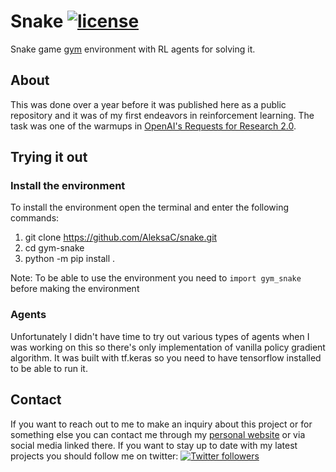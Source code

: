 # Snake [![license](https://img.shields.io/github/license/mashape/apistatus.svg?maxAge=2592000)](https://github.com/AleksaC/dldidact/blob/master/LICENSE)

Snake game [gym](https://github.com/openai/gym) environment with RL agents for solving it.

## About
This was done over a year before it was published here as a public
repository and it was of my first endeavors in reinforcement learning. 
The task was one of the warmups in 
[OpenAI's Requests for Research 2.0](https://openai.com/blog/requests-for-research-2/).

## Trying it out
### Install the environment
To install the environment open the terminal and enter the following
commands:
1. git clone https://github.com/AleksaC/snake.git
2. cd gym-snake
3. python -m pip install .

Note:
To be able to use the environment you need to `import gym_snake` before 
making the environment 
### Agents
Unfortunately I didn't have time to try out various types of agents when I
was working on this so there's only implementation of vanilla 
policy gradient algorithm. It was built with tf.keras so you need to have
tensorflow installed to be able to run it.

## Contact
If you want to reach out to me to make an inquiry about this project 
or for something else you can contact me through my
[personal website](https://www.aleksac.me) or via social media linked there.
If you want to stay up to date with my latest projects you should follow me 
on twitter:
<a target="_blank" href="http://twitter.com/aleksa_c_"><img alt='Twitter followers' src="https://img.shields.io/twitter/follow/aleksa_c_.svg?style=social"></a>
